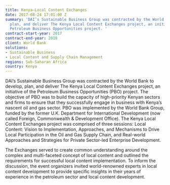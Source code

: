 ```yaml
---
title: Kenya—Local Content Exchanges
date: 2017-08-24 17:01:00 Z
summary: 'DAI’s Sustainable Business Group was contracted by the World Bank to develop,
  plan, and deliver The Kenya Local Content Exchanges project, an initiative of the
  Petroleum Business Opportunities project. '
contract-start-year: 2017
contract-end-year: 2018
client: World Bank
solutions:
- Sustainable Business
- Local Content and Supply Chain Management
regions: Sub-Saharan Africa
country: Kenya
---
```


DAI’s Sustainable Business Group was contracted by the World Bank to develop, plan, and deliver The Kenya Local Content Exchanges project, an initiative of the Petroleum Business Opportunities (PBO) project. The objective of PBO was to build the capacity of high-priority Kenyan sectors and firms to ensure that they successfully engage in business with Kenya’s nascent oil and gas sector. PBO was implemented by the World Bank Group, funded by the former U.K. Department for International Development (now called Foreign, Commonwealth & Development Office). The Kenya Local Content Exchanges project was comprised of three sessions: Local Content: Vision to Implementation, Approaches, and Mechanisms to Drive Local Participation in the Oil and Gas Supply Chain, and Real-world Approaches and Strategies for Private Sector-led Enterprise Development.

The Exchanges served to create common understanding around the complex and multi-faceted concept of local content and outlined the requirements for successful local content implementation. To inform the discussion, the event organizers invited world-renowned experts in local content development to provide specific insights in their years of experience in the petroleum sector and local content development.
